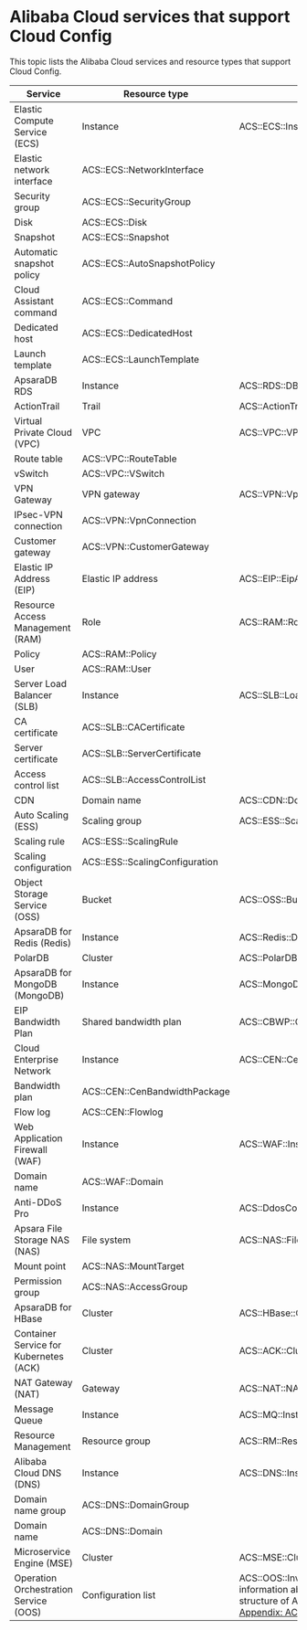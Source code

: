 # Alibaba Cloud services that support Cloud Config

This topic lists the Alibaba Cloud services and resource types that support Cloud Config.

|Service|Resource type|ARN|
|-------|-------------|---|
|Elastic Compute Service \(ECS\)|Instance|ACS::ECS::Instance|
|Elastic network interface|ACS::ECS::NetworkInterface|
|Security group|ACS::ECS::SecurityGroup|
|Disk|ACS::ECS::Disk|
|Snapshot|ACS::ECS::Snapshot|
|Automatic snapshot policy|ACS::ECS::AutoSnapshotPolicy|
|Cloud Assistant command|ACS::ECS::Command|
|Dedicated host|ACS::ECS::DedicatedHost|
|Launch template|ACS::ECS::LaunchTemplate|
|ApsaraDB RDS|Instance|ACS::RDS::DBInstance|
|ActionTrail|Trail|ACS::ActionTrail::Trail|
|Virtual Private Cloud \(VPC\)|VPC|ACS::VPC::VPC|
|Route table|ACS::VPC::RouteTable|
|vSwitch|ACS::VPC::VSwitch|
|VPN Gateway|VPN gateway|ACS::VPN::VpnGateway|
|IPsec-VPN connection|ACS::VPN::VpnConnection|
|Customer gateway|ACS::VPN::CustomerGateway|
|Elastic IP Address \(EIP\)|Elastic IP address|ACS::EIP::EipAddress|
|Resource Access Management \(RAM\)|Role|ACS::RAM::Role|
|Policy|ACS::RAM::Policy|
|User|ACS::RAM::User|
|Server Load Balancer \(SLB\)|Instance|ACS::SLB::LoadBalancer|
|CA certificate|ACS::SLB::CACertificate|
|Server certificate|ACS::SLB::ServerCertificate|
|Access control list|ACS::SLB::AccessControlList|
|CDN|Domain name|ACS::CDN::Domain|
|Auto Scaling \(ESS\)|Scaling group|ACS::ESS::ScalingGroup|
|Scaling rule|ACS::ESS::ScalingRule|
|Scaling configuration|ACS::ESS::ScalingConfiguration|
|Object Storage Service \(OSS\)|Bucket|ACS::OSS::Bucket|
|ApsaraDB for Redis \(Redis\)|Instance|ACS::Redis::DBInstance|
|PolarDB|Cluster|ACS::PolarDB::DBCluster|
|ApsaraDB for MongoDB \(MongoDB\)|Instance|ACS::MongoDB::DBInstance|
|EIP Bandwidth Plan|Shared bandwidth plan|ACS::CBWP::CommonBandwidthPackage|
|Cloud Enterprise Network|Instance|ACS::CEN::CenInstance|
|Bandwidth plan|ACS::CEN::CenBandwidthPackage|
|Flow log|ACS::CEN::Flowlog|
|Web Application Firewall \(WAF\)|Instance|ACS::WAF::Instance|
|Domain name|ACS::WAF::Domain|
|Anti-DDoS Pro|Instance|ACS::DdosCoo::Instance|
|Apsara File Storage NAS \(NAS\)|File system|ACS::NAS::FileSystem|
|Mount point|ACS::NAS::MountTarget|
|Permission group|ACS::NAS::AccessGroup|
|ApsaraDB for HBase|Cluster|ACS::HBase::Cluster|
|Container Service for Kubernetes \(ACK\)|Cluster|ACS::ACK::Cluster|
|NAT Gateway \(NAT\)|Gateway|ACS::NAT::NATGateway|
|Message Queue|Instance|ACS::MQ::Instance|
|Resource Management|Resource group|ACS::RM::ResourceGroup|
|Alibaba Cloud DNS \(DNS\)|Instance|ACS::DNS::Instance|
|Domain name group|ACS::DNS::DomainGroup|
|Domain name|ACS::DNS::Domain|
|Microservice Engine \(MSE\)|Cluster|ACS::MSE::Cluster|
|Operation Orchestration Service \(OOS\)|Configuration list|ACS::OOS::Inventory **Note:** For more information about the concept and data structure of ACS::OOS::Inventory, see [Appendix: ACS::OOS::Inventory](/intl.en-US/.md). |

